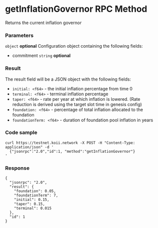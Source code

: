 # getInflationGovernor RPC Method 
Returns the current inflation governor

### Parameters 
`object` **optional**
Configuration object containing the following fields:
- commitment `string` **optional**
### Result 

The result field will be a JSON object with the following fields:

*   `initial: <f64>` - the initial inflation percentage from time 0
*   `terminal: <f64>` - terminal inflation percentage
*   `taper: <f64>` - rate per year at which inflation is lowered. (Rate reduction is derived using the target slot time in genesis config)
*   `foundation: <f64>` - percentage of total inflation allocated to the foundation
*   `foundationTerm: <f64>` - duration of foundation pool inflation in years

### Code sample

```
curl https://testnet.koii.network -X POST -H "Content-Type: application/json" -d '
  {"jsonrpc":"2.0","id":1, "method":"getInflationGovernor"}
'
```


### Response

```
{
  "jsonrpc": "2.0",
  "result": {
    "foundation": 0.05,
    "foundationTerm": 7,
    "initial": 0.15,
    "taper": 0.15,
    "terminal": 0.015
  },
  "id": 1
}
```
